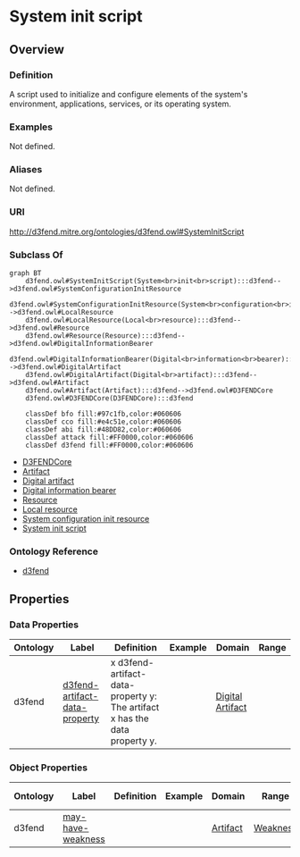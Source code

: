 # System init script

## Overview

### Definition
A script used to initialize and configure elements of the system's environment, applications, services, or its operating system.

### Examples
Not defined.

### Aliases
Not defined.

### URI
http://d3fend.mitre.org/ontologies/d3fend.owl#SystemInitScript

### Subclass Of
```mermaid
graph BT
    d3fend.owl#SystemInitScript(System<br>init<br>script):::d3fend-->d3fend.owl#SystemConfigurationInitResource
    d3fend.owl#SystemConfigurationInitResource(System<br>configuration<br>init<br>resource):::d3fend-->d3fend.owl#LocalResource
    d3fend.owl#LocalResource(Local<br>resource):::d3fend-->d3fend.owl#Resource
    d3fend.owl#Resource(Resource):::d3fend-->d3fend.owl#DigitalInformationBearer
    d3fend.owl#DigitalInformationBearer(Digital<br>information<br>bearer):::d3fend-->d3fend.owl#DigitalArtifact
    d3fend.owl#DigitalArtifact(Digital<br>artifact):::d3fend-->d3fend.owl#Artifact
    d3fend.owl#Artifact(Artifact):::d3fend-->d3fend.owl#D3FENDCore
    d3fend.owl#D3FENDCore(D3FENDCore):::d3fend
    
    classDef bfo fill:#97c1fb,color:#060606
    classDef cco fill:#e4c51e,color:#060606
    classDef abi fill:#48DD82,color:#060606
    classDef attack fill:#FF0000,color:#060606
    classDef d3fend fill:#FF0000,color:#060606
```

- [D3FENDCore](/docs/ontology/reference/model/D3FENDCore/D3FENDCore.md)
- [Artifact](/docs/ontology/reference/model/D3FENDCore/Artifact/Artifact.md)
- [Digital artifact](/docs/ontology/reference/model/D3FENDCore/Artifact/Digital%20artifact/Digital%20artifact.md)
- [Digital information bearer](/docs/ontology/reference/model/D3FENDCore/Artifact/Digital%20artifact/Digital%20information%20bearer/Digital%20information%20bearer.md)
- [Resource](/docs/ontology/reference/model/D3FENDCore/Artifact/Digital%20artifact/Digital%20information%20bearer/Resource/Resource.md)
- [Local resource](/docs/ontology/reference/model/D3FENDCore/Artifact/Digital%20artifact/Digital%20information%20bearer/Resource/Local%20resource/Local%20resource.md)
- [System configuration init resource](/docs/ontology/reference/model/D3FENDCore/Artifact/Digital%20artifact/Digital%20information%20bearer/Resource/Local%20resource/System%20configuration%20init%20resource/System%20configuration%20init%20resource.md)
- [System init script](/docs/ontology/reference/model/D3FENDCore/Artifact/Digital%20artifact/Digital%20information%20bearer/Resource/Local%20resource/System%20configuration%20init%20resource/System%20init%20script/System%20init%20script.md)


### Ontology Reference
- [d3fend](http://d3fend.mitre.org/ontologies/d3fend.owl#)

## Properties
### Data Properties
| Ontology | Label | Definition | Example | Domain | Range |
|----------|-------|------------|---------|--------|-------|
| d3fend | [d3fend-artifact-data-property](http://d3fend.mitre.org/ontologies/d3fend.owl#d3fend-artifact-data-property) | x d3fend-artifact-data-property y: The artifact x has the data property y. |  | [Digital Artifact](/docs/ontology/reference/model/D3FENDCore/Artifact/Digital%20artifact/Digital%20artifact.md) | []() |

### Object Properties
| Ontology | Label | Definition | Example | Domain | Range | Inverse Of |
|----------|-------|------------|---------|--------|-------|------------|
| d3fend | [may-have-weakness](http://d3fend.mitre.org/ontologies/d3fend.owl#may-have-weakness) |  |  | [Artifact](/docs/ontology/reference/model/D3FENDCore/Artifact/Artifact.md) | [Weakness](/docs/ontology/reference/model/D3FENDCore/Weakness/Weakness.md) | []() |

